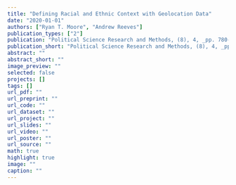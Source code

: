 ```yaml
---
title: "Defining Racial and Ethnic Context with Geolocation Data"
date: "2020-01-01"
authors: ["Ryan T. Moore", "Andrew Reeves"]
publication_types: ["2"]
publication: "Political Science Research and Methods, (8), 4, _pp. 780-794_, https://doi.org/https://doi.org/10.1017/psrm.2020.10"
publication_short: "Political Science Research and Methods, (8), 4, _pp. 780-794_, https://doi.org/https://doi.org/10.1017/psrm.2020.10"
abstract: ""
abstract_short: ""
image_preview: ""
selected: false
projects: []
tags: []
url_pdf: ""
url_preprint: ""
url_code: ""
url_dataset: ""
url_project: ""
url_slides: ""
url_video: ""
url_poster: ""
url_source: ""
math: true
highlight: true
image: ""
caption: ""
---
```

